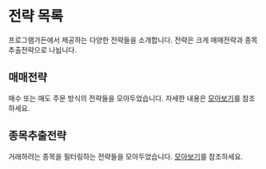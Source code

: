 # 전략 목록

프로그램가든에서 제공하는 다양한 전략들을 소개합니다. 전략은 크게 매매전략과 종목추출전략으로 나뉩니다.

## 매매전략

매수 또는 매도 주문 방식의 전략들을 모아두었습니다. 자세한 내용은 [모아보기](/docs/strategies/order_condition.md)를 참조하세요.

## 종목추출전략

거래하려는 종목을 필터링하는 전략들을 모아두었습니다. [모아보기](/docs/strategies/stock_condition.md)를 참조하세요.